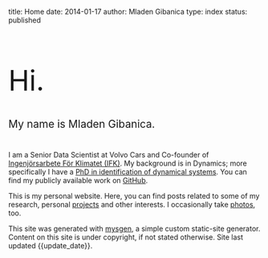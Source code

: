 title: Home
date: 2014-01-17
author: Mladen Gibanica
type: index
status: published

<h1 style="font-weight: 400; font-size: 4em;">Hi.</h1>

<h2 style="margin: 40px 0; font-weight: 400;">My name is Mladen Gibanica.</h2>

I am a Senior Data Scientist at Volvo Cars and Co-founder of
<a href="https://github.com/Ingenjorsarbete-For-Klimatet" target="_blank">Ingenjörsarbete För Klimatet (IFK)</a>.
My background is in Dynamics; more specifically I have a
<a href="https://research.chalmers.se/en/publication/514656" target="_blank">PhD in identification of dynamical systems</a>.
You can find my publicly available work on
<a href="https://github.com/mgcth" target="_blank">GitHub</a>.

This is my personal website.
Here, you can find posts related to some of my research,
personal <a href="https://mladen.gibanica.net/projects/">projects</a> and other interests.
I occasionally take <a href="https://mladen.gibanica.net/photos/">photos</a>, too.

This site was generated with
<a href="https://github.com/mgcth/mysgen" target="_blank">mysgen</a>,
a simple custom static-site generator.
Content on this site is under copyright, if not stated otherwise.
Site last updated {{update_date}}.